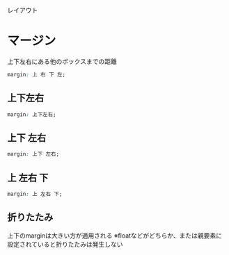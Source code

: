 レイアウト
# マージン
上下左右にある他のボックスまでの距離
```css
margin: 上 右 下 左;
```

## 上下左右
```css
margin: 上下左右;
```

## 上下 左右
```css
margin: 上下 左右;
```

## 上 左右 下
```css
margin: 上 左右 下;
```

## 折りたたみ
上下のmarginは大きい方が適用される
※floatなどがどちらか、または親要素に設定されていると折りたたみは発生しない
